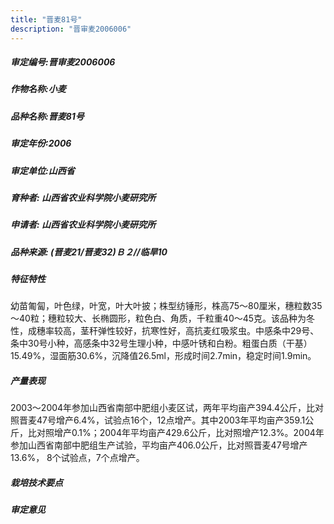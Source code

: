 ```yaml
---
title: "晋麦81号"
description: "晋审麦2006006"
---
```

##### 审定编号:晋审麦2006006

##### 作物名称:小麦

##### 品种名称:晋麦81号

##### 审定年份:2006

##### 审定单位:山西省

##### 育种者: 山西省农业科学院小麦研究所

##### 申请者: 山西省农业科学院小麦研究所

##### 品种来源: (晋麦21/晋麦32)Ｂ２//临旱10

##### 特征特性
 幼苗匍匐，叶色绿，叶宽，叶大叶披；株型纺锤形，株高75～80厘米，穗粒数35～40粒；穗粒较大、长椭圆形，粒色白、角质，千粒重40～45克。该品种为冬性，成穗率较高，茎秆弹性较好，抗寒性好，高抗麦红吸浆虫。中感条中29号、条中30号小种，高感条中32号生理小种，中感叶锈和白粉。粗蛋白质（干基）15.49%，湿面筋30.6%，沉降值26.5ml，形成时间2.7min，稳定时间1.9min。

##### 产量表现
 2003～2004年参加山西省南部中肥组小麦区试，两年平均亩产394.4公斤，比对照晋麦47号增产6.4%，试验点16个，12点增产。其中2003年平均亩产359.1公斤，比对照增产0.1%；2004年平均亩产429.6公斤，比对照增产12.3%。2004年参加山西省南部中肥组生产试验，平均亩产406.0公斤，比对照晋麦47号增产13.6%， 8个试验点，7个点增产。

##### 栽培技术要点


##### 审定意见

